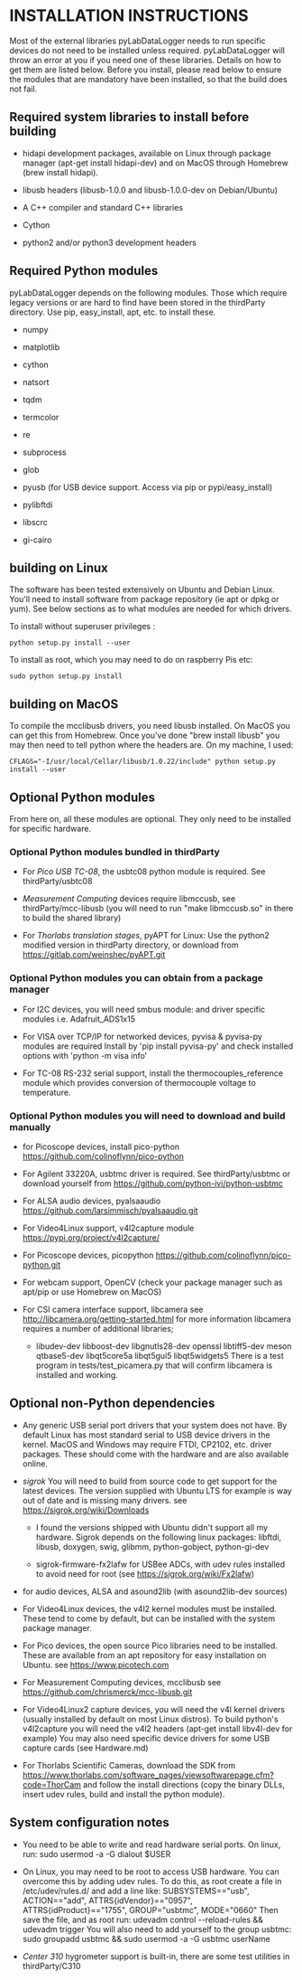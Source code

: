 # INSTALLATION INSTRUCTIONS

Most of the external libraries pyLabDataLogger needs to run specific devices do not need to be installed unless required. pyLabDataLogger will throw an error at you if you need one of these libraries. Details on how to get them are listed below. Before you install, please read below to ensure the modules that are mandatory have been installed, so that the build does not fail.

## Required system libraries to install before building

- hidapi development packages, available on Linux through package manager (apt-get install hidapi-dev) and on MacOS through Homebrew (brew install hidapi).

- libusb headers (libusb-1.0.0 and libusb-1.0.0-dev on Debian/Ubuntu)

- A C++ compiler and standard C++ libraries

- Cython

- python2 and/or python3 development headers

## Required Python modules

pyLabDataLogger depends on the following modules. Those which require legacy versions or are hard to find have been stored in the thirdParty directory.
Use pip, easy_install, apt, etc. to install these.

- numpy

- matplotlib

- cython

- natsort

- tqdm

- termcolor

- re

- subprocess

- glob

- pyusb (for USB device support. Access via pip or pypi/easy_install)

- pylibftdi

- libscrc

- gi-cairo

## building on Linux

The software has been tested extensively on Ubuntu and Debian Linux. 
You'll need to install software from package repository (ie apt or dpkg or yum).
See below sections as to what modules are needed for which drivers.

To install without superuser privileges :

	python setup.py install --user

To install as root, which you may need to do on raspberry Pis etc:

	sudo python setup.py install

## building on MacOS

To compile the mcclibusb drivers, you need libusb installed. On MacOS you can get this
from Homebrew. Once you've done "brew install libusb" you may then need to tell python
where the headers are. On my machine, I used:

    CFLAGS="-I/usr/local/Cellar/libusb/1.0.22/include" python setup.py install --user

## Optional Python modules

From here on, all these modules are optional. They only need to be installed for specific hardware.

### Optional Python modules bundled in thirdParty

- For *Pico USB TC-08*, the usbtc08 python module is required. See thirdParty/usbtc08

- *Measurement Computing* devices require libmccusb, see thirdParty/mcc-libusb
  (you will need to run "make libmccusb.so" in there to build the shared library)

- For *Thorlabs translation stages*, pyAPT for Linux:
  Use the python2 modified version in thirdParty directory, or download from https://gitlab.com/weinshec/pyAPT.git

### Optional Python modules you can obtain from a package manager

- For I2C devices, you will need smbus module:
  and driver specific modules i.e. Adafruit_ADS1x15

- For VISA over TCP/IP for networked devices, pyvisa & pyvisa-py modules are required
  Install by 'pip install pyvisa-py' and check installed options with
  'python -m visa info'

- For TC-08 RS-232 serial support, install the thermocouples_reference
  module which provides conversion of thermocouple voltage to temperature.

### Optional Python modules you will need to download and build manually

- for Picoscope devices, install pico-python
  https://github.com/colinoflynn/pico-python

- For Agilent 33220A, usbtmc driver is required.
  See thirdParty/usbtmc or download yourself from https://github.com/python-ivi/python-usbtmc

- For ALSA audio devices, pyalsaaudio
  https://github.com/larsimmisch/pyalsaaudio.git

- For Video4Linux support, v4l2capture module
  https://pypi.org/project/v4l2capture/

- For Picoscope devices, picopython
  https://github.com/colinoflynn/pico-python.git

- For webcam support, OpenCV
  (check your package manager such as apt/pip or use Homebrew on MacOS)

- For CSI camera interface support, libcamera
  see http://libcamera.org/getting-started.html for more information
  libcamera requires a number of additional libraries;
    - libudev-dev libboost-dev libgnutls28-dev openssl libtiff5-dev meson qtbase5-dev libqt5core5a libqt5gui5 libqt5widgets5
  There is a test program in tests/test_picamera.py that will confirm libcamera is installed and working.

## Optional non-Python dependencies

- Any generic USB serial port drivers that your system does not have. By default Linux has most standard serial to USB device drivers in the kernel. MacOS and Windows may require FTDI, CP2102, etc. driver packages. These should come with the hardware and are also available online.

- *sigrok*
  You will need to build from source code to get support for the latest devices.
  The version supplied with Ubuntu LTS for example is way out of date and is missing many drivers.
  see https://sigrok.org/wiki/Downloads

    - I found the versions shipped with Ubuntu didn't support all my hardware. 
      Sigrok depends on the following linux packages:
          libftdi, libusb, doxygen, swig, glibmm, python-gobject, python-gi-dev

    - sigrok-firmware-fx2lafw for USBee ADCs, with udev rules installed to avoid
      need for root (see https://sigrok.org/wiki/Fx2lafw)

- for audio devices, ALSA and asound2lib (with asound2lib-dev sources)

- For Video4Linux devices, the v4l2 kernel modules must be installed. These tend to come by default, but can be installed with the system package manager.
    
- For Pico devices, the open source Pico libraries need to be installed.
  These are available from an apt repository for easy installation on Ubuntu.
  see https://www.picotech.com

- For Measurement Computing devices, mcclibusb
  see https://github.com/chrismerck/mcc-libusb.git

- For Video4Linux2 capture devices, you will need the v4l kernel drivers (usually installed by default on most Linux distros).
  To build python's v4l2capture you will need the v4l2 headers (apt-get install libv4l-dev for example)
  You may also need specific device drivers for some USB capture cards (see Hardware.md)

- For Thorlabs Scientific Cameras, download the SDK from https://www.thorlabs.com/software_pages/viewsoftwarepage.cfm?code=ThorCam
  and follow the install directions (copy the binary DLLs, insert udev rules, build and install the python module).

## System configuration notes

- You need to be able to write and read hardware serial ports. On linux, run:
    sudo usermod -a -G dialout $USER

- On Linux, you may need to be root to access USB hardware. You can overcome this by adding udev rules.
  To do this, as root create a file in /etc/udev/rules.d/ and add a line like:
  SUBSYSTEMS=="usb", ACTION=="add", ATTRS{idVendor}=="0957", ATTRS{idProduct}=="1755", GROUP="usbtmc", MODE="0660"
  Then save the file, and as root run: udevadm control --reload-rules && udevadm trigger
  You will also need to add yourself to the group usbtmc: sudo groupadd usbtmc && sudo usermod -a -G usbtmc userName

- *Center 310* hygrometer support is built-in, there are some test utilities in thirdParty/C310

